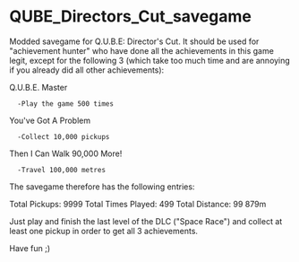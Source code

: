 # QUBE_Directors_Cut_savegame

Modded savegame for Q.U.B.E: Director's Cut.
It should be used for "achievement hunter" who have done all the achievements in this game legit,
except for the following 3 (which take too much time and are annoying if you already did all other achievements):

Q.U.B.E. Master

      -Play the game 500 times
      
You've Got A Problem

      -Collect 10,000 pickups
      
Then I Can Walk 90,000 More!

      -Travel 100,000 metres

The savegame therefore has the following entries:

Total Pickups:		9999
Total Times Played:	499
Total Distance:		99 879m

Just play and finish the last level of the DLC ("Space Race") and collect at least one pickup 
in order to get all 3 achievements.

Have fun ;)
